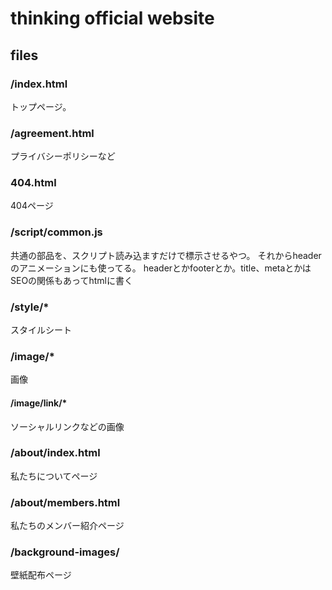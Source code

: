 # thinking official website

## files

### /index.html

トップページ。

### /agreement.html

プライバシーポリシーなど

### 404.html

404ページ

### /script/common.js

共通の部品を、スクリプト読み込ますだけで標示させるやつ。
それからheaderのアニメーションにも使ってる。
headerとかfooterとか。title、metaとかはSEOの関係もあってhtmlに書く

### /style/*

スタイルシート

### /image/*

画像

#### /image/link/*

ソーシャルリンクなどの画像

### /about/index.html

私たちについてページ

### /about/members.html

私たちのメンバー紹介ページ

### /background-images/

壁紙配布ページ

